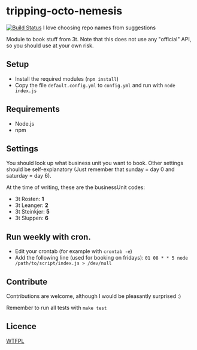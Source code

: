tripping-octo-nemesis
=====================
[![Build Status](https://secure.travis-ci.org/eiriksm/tripping-octo-nemesis.png)](http://travis-ci.org/eiriksm/tripping-octo-nemesis)
I love choosing repo names from suggestions

Module to book stuff from 3t. Note that this does not use any "official" API, so
you should use at your own risk.

## Setup
- Install the required modules (`npm install`)
- Copy the file `default.config.yml` to `config.yml` and run with `node
index.js`

## Requirements
- Node.js
- npm

## Settings
You should look up what business unit you want to book. Other settings should
be self-explanatory (Just remember that sunday = day 0 and saturday = day 6).

At the time of writing, these are the businessUnit codes:
- 3t Rosten: __1__
- 3t Leanger: __2__
- 3t Steinkjer: __5__
- 3t Sluppen: __6__

## Run weekly with cron.
- Edit your crontab (for example with `crontab -e`)
- Add the following line (used for booking on fridays):
```01 08 * * 5 node /path/to/script/index.js > /dev/null```

## Contribute
Contributions are welcome, although I would be pleasantly surprised :)

Remember to run all tests with `make test`

## Licence
[WTFPL](http://en.wikipedia.org/wiki/WTFPL)
